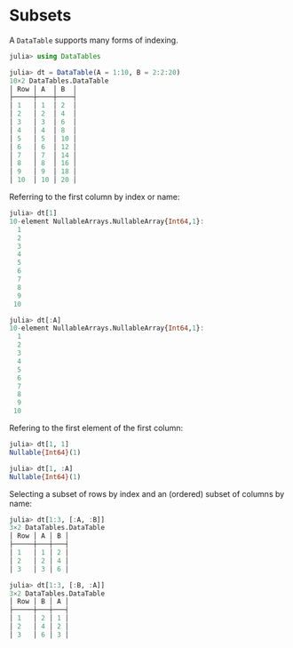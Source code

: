 # Subsets

A `DataTable` supports many forms of indexing.

```julia
julia> using DataTables

julia> dt = DataTable(A = 1:10, B = 2:2:20)
10×2 DataTables.DataTable
│ Row │ A  │ B  │
├─────┼────┼────┤
│ 1   │ 1  │ 2  │
│ 2   │ 2  │ 4  │
│ 3   │ 3  │ 6  │
│ 4   │ 4  │ 8  │
│ 5   │ 5  │ 10 │
│ 6   │ 6  │ 12 │
│ 7   │ 7  │ 14 │
│ 8   │ 8  │ 16 │
│ 9   │ 9  │ 18 │
│ 10  │ 10 │ 20 │
```

Referring to the first column by index or name:

```julia
julia> dt[1]
10-element NullableArrays.NullableArray{Int64,1}:
  1
  2
  3
  4
  5
  6
  7
  8
  9
 10

julia> dt[:A]
10-element NullableArrays.NullableArray{Int64,1}:
  1
  2
  3
  4
  5
  6
  7
  8
  9
 10
 ```

Refering to the first element of the first column:

```julia
julia> dt[1, 1]
Nullable{Int64}(1)

julia> dt[1, :A]
Nullable{Int64}(1)
```

Selecting a subset of rows by index and an (ordered) subset of columns by name:

```julia
julia> dt[1:3, [:A, :B]]
3×2 DataTables.DataTable
│ Row │ A │ B │
├─────┼───┼───┤
│ 1   │ 1 │ 2 │
│ 2   │ 2 │ 4 │
│ 3   │ 3 │ 6 │

julia> dt[1:3, [:B, :A]]
3×2 DataTables.DataTable
│ Row │ B │ A │
├─────┼───┼───┤
│ 1   │ 2 │ 1 │
│ 2   │ 4 │ 2 │
│ 3   │ 6 │ 3 │
```
